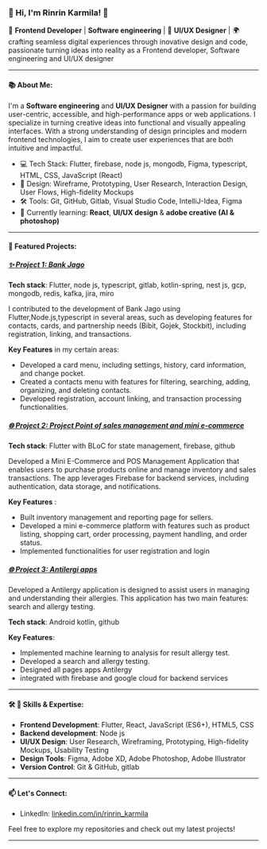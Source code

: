 <!--
**rinrin26/rinrin26** is a ✨ _special_ ✨ repository because its `README.md` (this file) appears on your GitHub profile.

Here are some ideas to get you started:

- 🔭 I’m currently working on ...
- 🌱 I’m currently learning ...
- 👯 I’m looking to collaborate on ...
- 🤔 I’m looking for help with ...
- 💬 Ask me about ...
- 📫 How to reach me: ...
- 😄 Pronouns: ...
- ⚡ Fun fact: ...
-->
### 👋 Hi, I'm Rinrin Karmila! 👋

🚀 **Frontend Developer** | **Software engineering** |  🎨 **UI/UX Designer** | 🌍 crafting seamless digital experiences through inovative design and code, passionate turning ideas into reality as a Frontend developer, Software engineering  and  UI/UX designer

---

#### 📚 About Me:
I'm a **Software engineering** and **UI/UX Designer** with a passion for building user-centric, accessible, and high-performance apps or web applications. I specialize in turning creative ideas into functional and visually appealing interfaces. With a strong understanding of design principles and modern frontend technologies, I aim to create user experiences that are both intuitive and impactful.

- 💻 Tech Stack: Flutter, firebase, node js, mongodb, Figma, typescript, HTML, CSS, JavaScript (React)
- 🎨 Design: Wireframe, Prototyping, User Research, Interaction Design, User Flows, High-fidelity Mockups
- 🛠 Tools: Git, GitHub, Gitlab, Visual Studio Code, IntelliJ-Idea, Figma
- 🎯 Currently learning: **React**, **UI/UX design** & **adobe creative (AI & photoshop)**

---

#### 🌟 Featured Projects:

##### [✨ Project 1: Bank Jago](https://www.jago.com/id/jago)
**Tech stack**: Flutter, node js, typescript, gitlab, kotlin-spring, nest js, gcp, mongodb, redis, kafka, jira, miro

I contributed to the development of Bank Jago using Flutter,Node.js,typescript in several
areas, such as developing features for contacts, cards, and partnership needs (Bibit, Gojek,
Stockbit), including registration, linking, and transactions.

**Key Features** in my certain areas:
* Developed a card menu, including settings, history, card information, and change pocket.
* Created a contacts menu with features for filtering, searching, adding, organizing, and
deleting contacts.
* Developed registration, account linking, and transaction processing functionalities.

##### [🌐 Project 2: Project Point of sales management and mini e-commerce](https://github.com/rinrin26/Pos_management_e-comerce)
**Tech stack**: Flutter with BLoC for state management, firebase, github

Developed a Mini E-Commerce and POS Management Application that enables users to
purchase products online and manage inventory and sales transactions. The app leverages
Firebase for backend services, including authentication, data storage, and notifications.

**Key Features** :
* Built inventory management and reporting page for sellers.
* Developed a mini e-commerce platform with features such as product listing, shopping
cart, order processing, payment handling, and order status.
* Implemented functionalities for user registration and login

##### [🌐 Project 3: Antilergi apps](https://github.com/rinrin26/Antilergi/tree/master)
Developed a Antilergy application is designed to assist users in managing and understanding
their allergies. This application has two main features: search and allergy testing.

**Tech stack**: Android kotlin, github

**Key Features**:
* Implemented machine learning to analysis for result allergy test.
* Developed a search and allergy testing.
* Designed all pages apps Antilergy
* integrated with firebase and google cloud for backend services


<!--##### [🎨 Project 4: ](#)
**Tech stack**:  
-->

---

#### 🛠 🎨 Skills & Expertise:
- **Frontend Development**: Flutter, React, JavaScript (ES6+), HTML5, CSS
- **Backend development**: Node js
- **UI/UX Design**: User Research, Wireframing, Prototyping, High-fidelity Mockups, Usability Testing
- **Design Tools**: Figma, Adobe XD, Adobe Photoshop, Adobe Illustrator
- **Version Control**: Git & GitHub, gitlab

---

#### 📫 Let's Connect:
<!--- Portfolio: [portfolio.com](#) -->
- LinkedIn: [linkedin.com/in/rinrin_karmila](https://www.linkedin.com/in/rinrin-karmila-406b68179/)
<!-- - Dribbble: [dribbble.com/rinrin_karmila](#) -->


Feel free to explore my repositories and check out my latest projects!

---
